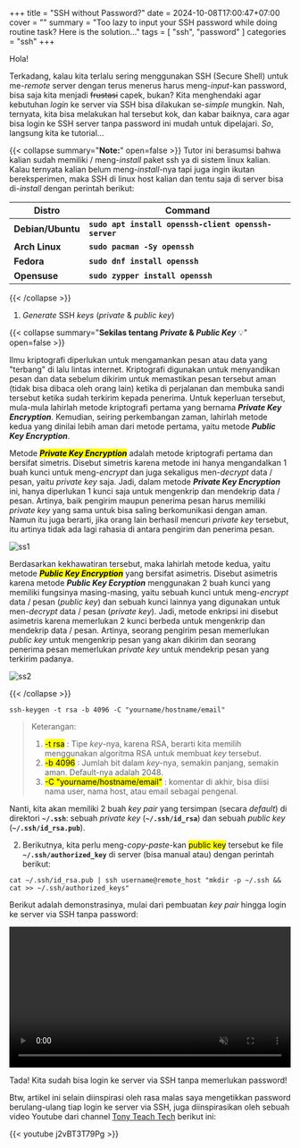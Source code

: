 +++
title = "SSH without Password?"
date = 2024-10-08T17:00:47+07:00
cover = ""
summary = "Too lazy to input your SSH password while doing routine task? Here is the solution..."
tags = [ "ssh", "password" ]
categories = "ssh"
+++

Hola!

Terkadang, kalau kita terlalu sering menggunakan SSH (Secure Shell) untuk me-*remote* server dengan terus menerus harus meng-*input*-kan password, bisa saja kita menjadi <s> frustasi</s> capek, bukan? Kita menghendaki agar kebutuhan *login* ke server via SSH bisa dilakukan se-*simple* mungkin. Nah, ternyata, kita bisa melakukan hal tersebut kok, dan kabar baiknya, cara agar bisa login ke SSH server tanpa password ini mudah untuk dipelajari. *So*, langsung kita ke tutorial...

{{< collapse summary="**Note:**" open=false >}}
Tutor ini berasumsi bahwa kalian sudah memiliki / meng-*install* paket ssh ya di sistem linux kalian. Kalau ternyata kalian belum meng-*install*-nya tapi juga ingin ikutan bereksperimen, maka SSH di linux host kalian dan tentu saja di server bisa di-*install* dengan perintah berikut:

|       Distro      |                  Command                                  |
|       ---         |                   ---                                     |
| **Debian/Ubuntu** | **`sudo apt install openssh-client openssh-server`**      |
| **Arch Linux**    | **`sudo pacman -Sy openssh`**                             |
| **Fedora**        | **`sudo dnf install openssh`**                            |
| **Opensuse**      | **`sudo zypper install openssh`**                         |

{{< /collapse >}}

1. *Generate* SSH *keys* (*private* & *public key*)

{{< collapse summary="**Sekilas tentang *Private* & *Public Key*** 💡" open=false >}}

Ilmu kriptografi diperlukan untuk mengamankan pesan atau data yang "terbang" di lalu lintas internet. Kriptografi digunakan untuk menyandikan pesan dan data sebelum dikirim untuk memastikan pesan tersebut aman (tidak bisa dibaca oleh orang lain) ketika di perjalanan dan membuka sandi tersebut ketika sudah terkirim kepada penerima. Untuk keperluan tersebut, mula-mula lahirlah metode kriptografi pertama yang bernama ***Private Key Encryption***. Kemudian, seiring perkembangan zaman, lahirlah metode kedua yang dinilai lebih aman dari metode pertama, yaitu metode ***Public Key Encryption***.

Metode <mark> ***Private Key Encryption***</mark> adalah metode kriptografi pertama dan bersifat simetris. Disebut simetris karena metode ini hanya mengandalkan 1 buah kunci untuk meng-*encrypt* dan juga sekaligus men-*decrypt* data / pesan, yaitu *private key* saja. Jadi, dalam metode ***Private Key Encryption*** ini, hanya diperlukan 1 kunci saja untuk mengenkrip dan mendekrip data / pesan. Artinya, baik pengirim maupun penerima pesan harus memiliki *private key* yang sama untuk bisa saling berkomunikasi dengan aman. Namun itu juga berarti, jika orang lain berhasil mencuri *private key* tersebut, itu artinya tidak ada lagi rahasia di antara pengirim dan penerima pesan. 

![ss1](/sshnopass/ss1.png "sumber: www.cheapsslsecurity.com")

Berdasarkan kekhawatiran tersebut, maka lahirlah metode kedua, yaitu metode <mark> ***Public Key Encryption***</mark> yang bersifat asimetris. Disebut asimetris karena metode ***Public Key Ecryption*** menggunakan 2 buah kunci yang memiliki fungsinya masing-masing, yaitu sebuah kunci untuk meng-*encrypt* data / pesan (*public key*) dan sebuah kunci lainnya yang digunakan untuk men-*decrypt* data / pesan (*private key*). Jadi, metode enkripsi ini disebut asimetris karena memerlukan 2 kunci berbeda untuk mengenkrip dan mendekrip data / pesan. Artinya, seorang pengirim pesan memerlukan *public key* untuk mengenkrip pesan yang akan dikirim dan seorang penerima pesan memerlukan *private key* untuk mendekrip pesan yang terkirim padanya.

![ss2](/sshnopass/ss2.png "sumber: www.cheapsslsecurity.com")

{{< /collapse >}}

```shell
ssh-keygen -t rsa -b 4096 -C "yourname/hostname/email"
```

> Keterangan:  
> 1. <mark> -t rsa</mark> : Tipe *key*-nya, karena RSA, berarti kita memilih menggunakan algoritma RSA untuk membuat *key* tersebut.
> 2. <mark> -b 4096</mark> : Jumlah bit dalam *key*-nya, semakin panjang, semakin aman. Default-nya adalah 2048.
> 3. <mark> -C "yourname/hostname/email"</mark> : komentar di akhir, bisa diisi nama user, nama host, atau email sebagai pengenal.

Nanti, kita akan memiliki 2 buah *key pair* yang tersimpan (secara *default*) di direktori **`~/.ssh`**: sebuah *private key* (**`~/.ssh/id_rsa`**) dan sebuah *public key* (**`~/.ssh/id_rsa.pub`**). 

2. Berikutnya, kita perlu meng-*copy-paste*-kan <mark> public key</mark> tersebut ke file **`~/.ssh/authorized_key`** di server (bisa manual atau) dengan perintah berikut:

```shell
cat ~/.ssh/id_rsa.pub | ssh username@remote_host "mkdir -p ~/.ssh && cat >> ~/.ssh/authorized_keys"
```

Berikut adalah demonstrasinya, mulai dari pembuatan *key pair* hingga login ke server via SSH tanpa password:

<video width="100%" controls autoplay loop muted>
  <source src="/sshnopass/vid1.mp4" type="video/mp4">
</video>

Tada! Kita sudah bisa login ke server via SSH tanpa memerlukan password!

Btw, artikel ini selain diinspirasi oleh rasa malas saya mengetikkan password berulang-ulang tiap login ke server via SSH, juga diinspirasikan oleh sebuah video Youtube dari channel [Tony Teach Tech](https://www.youtube.com/@TonyTeachesTech) berikut ini:

{{< youtube j2vBT3T79Pg >}}


[^1]: https://cheapsslsecurity.com/p/what-is-public-key-and-private-key-cryptography-and-how-does-it-work/